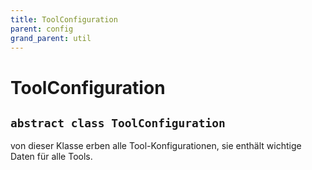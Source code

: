 ```yaml
---
title: ToolConfiguration
parent: config
grand_parent: util
---
```


# ToolConfiguration


## `abstract class ToolConfiguration`

von dieser Klasse erben alle Tool-Konfigurationen, sie enthält wichtige Daten für alle Tools.
